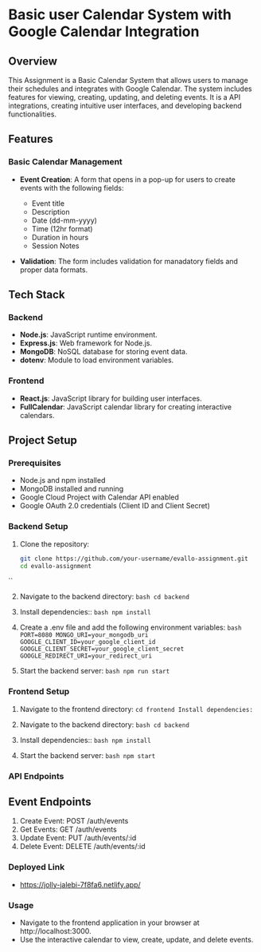 # Basic user Calendar System with Google Calendar Integration

## Overview

This Assignment is a Basic Calendar System that allows users to manage their schedules and integrates with Google Calendar. The system includes features for viewing, creating, updating, and deleting events. It is a  API integrations, creating intuitive user interfaces, and developing backend functionalities.

## Features

### Basic Calendar Management


  
- **Event Creation**: A form that opens in a pop-up for users to create events with the following fields:
  - Event title
  - Description
  - Date (dd-mm-yyyy)
  - Time (12hr format)
  - Duration in hours
  - Session Notes

- **Validation**: The form includes validation for manadatory fields and proper data formats.


## Tech Stack

### Backend

- **Node.js**: JavaScript runtime environment.
- **Express.js**: Web framework for Node.js.
- **MongoDB**: NoSQL database for storing event data.
- **dotenv**: Module to load environment variables.

### Frontend

- **React.js**: JavaScript library for building user interfaces.
- **FullCalendar**: JavaScript calendar library for creating interactive calendars.

## Project Setup

### Prerequisites

- Node.js and npm installed
- MongoDB installed and running
- Google Cloud Project with Calendar API enabled
- Google OAuth 2.0 credentials (Client ID and Client Secret)

### Backend Setup

1. Clone the repository:
   ``` bash
   git clone https://github.com/your-username/evallo-assignment.git
   cd evallo-assignment
  ``
  
2. Navigate to the backend directory:
   `` bash
      cd backend
   ``

3. Install dependencies::
   `` bash
      npm install
   ``
   
4. Create a .env file and add the following environment variables:
  `` bash
      PORT=8080
      MONGO_URI=your_mongodb_uri
      GOOGLE_CLIENT_ID=your_google_client_id
      GOOGLE_CLIENT_SECRET=your_google_client_secret
      GOOGLE_REDIRECT_URI=your_redirect_uri
   ``
5. Start the backend server:
    `` bash
      npm run start
   ``
   
### Frontend Setup

1. Navigate to the frontend directory:
  ``
  cd frontend
  Install dependencies:
  ``

2. Navigate to the backend directory:
   `` bash
      cd backend
   ``
   
3. Install dependencies::
   `` bash
      npm install
   ``

4. Start the backend server:
    `` bash
      npm start
   ``
### API Endpoints
## Event Endpoints
1. Create Event: POST /auth/events
2. Get Events: GET /auth/events
3. Update Event: PUT /auth/events/:id
4. Delete Event: DELETE /auth/events/:id

### Deployed Link
- https://jolly-jalebi-7f8fa6.netlify.app/


### Usage
- Navigate to the frontend application in your browser at http://localhost:3000.
- Use the interactive calendar to view, create, update, and delete events.

